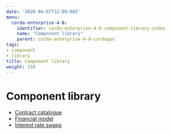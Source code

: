 ```yaml
---
date: '2020-04-07T12:00:00Z'
menu:
  corda-enterprise-4-8:
    identifier: corda-enterprise-4-8-component-library-index
    name: "Component library"
    parent: corda-enterprise-4-8-cordapps
tags:
- component
- library
title: Component library
weight: 150
---
```



# Component library



* [Contract catalogue](contract-catalogue.md)
* [Financial model](financial-model.md)
* [Interest rate swaps](contract-irs.md)
